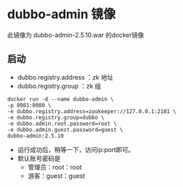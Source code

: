 # dubbo-admin 镜像

此镜像为 dubbo-admin-2.5.10.war 的docker镜像

## 启动
* dubbo.registry.address ：zk 地址
* dubbo.registry.group ：zk 组

```
docker run -d --name dubbo-admin \
-p 8081:8080 \
-e dubbo.registry.address=zookeeper://127.0.0.1:2181 \
-e dubbo.registry.group=dubbo \
-e dubbo.admin.root.password=root \
-e dubbo.admin.guest.password=guest \
dubbo-admin:2.5.10 
```

* 运行成功后，稍等一下，访问ip:port即可。
* 默认账号密码是
    * 管理员：root：root
    * 游客：guest：guest

